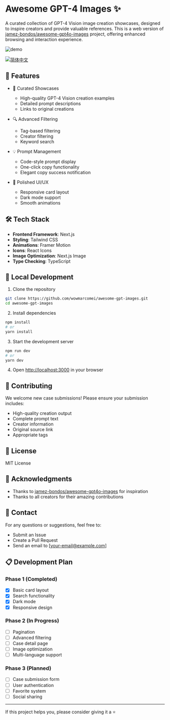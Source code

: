 # Awesome GPT-4 Images ✨

A curated collection of GPT-4 Vision image creation showcases, designed to inspire creators and provide valuable references. This is a web version of [jamez-bondos/awesome-gpt4o-images](https://github.com/jamez-bondos/awesome-gpt4o-images) project, offering enhanced browsing and interaction experience.

![demo](https://raw.githubusercontent.com/wowmarcomei/awesome-gpt-images/main/media/screen.gif)

[![简体中文](https://img.shields.io/badge/简体中文-查看-blue)](README.md)

## 🌟 Features

- 📸 Curated Showcases
  - High-quality GPT-4 Vision creation examples
  - Detailed prompt descriptions
  - Links to original creations

- 🔍 Advanced Filtering
  - Tag-based filtering
  - Creator filtering
  - Keyword search

- 💡 Prompt Management
  - Code-style prompt display
  - One-click copy functionality
  - Elegant copy success notification

- 🎨 Polished UI/UX
  - Responsive card layout
  - Dark mode support
  - Smooth animations

## 🛠️ Tech Stack

- **Frontend Framework**: Next.js
- **Styling**: Tailwind CSS
- **Animations**: Framer Motion
- **Icons**: React Icons
- **Image Optimization**: Next.js Image
- **Type Checking**: TypeScript

## 🚀 Local Development

1. Clone the repository
```bash
git clone https://github.com/wowmarcomei/awesome-gpt-images.git
cd awesome-gpt-images
```

2. Install dependencies
```bash
npm install
# or
yarn install
```

3. Start the development server
```bash
npm run dev
# or
yarn dev
```

4. Open [http://localhost:3000](http://localhost:3000) in your browser

## 🤝 Contributing

We welcome new case submissions! Please ensure your submission includes:

- High-quality creation output
- Complete prompt text
- Creator information
- Original source link
- Appropriate tags

## 📝 License

MIT License

## 💖 Acknowledgments

- Thanks to [jamez-bondos/awesome-gpt4o-images](https://github.com/jamez-bondos/awesome-gpt4o-images) for inspiration
- Thanks to all creators for their amazing contributions

## 📮 Contact

For any questions or suggestions, feel free to:

- Submit an Issue
- Create a Pull Request
- Send an email to [your-email@example.com]

## 📋 Development Plan

### Phase 1 (Completed)
- [x] Basic card layout
- [x] Search functionality
- [x] Dark mode
- [x] Responsive design

### Phase 2 (In Progress)
- [ ] Pagination
- [ ] Advanced filtering
- [ ] Case detail page
- [ ] Image optimization
- [ ] Multi-language support

### Phase 3 (Planned)
- [ ] Case submission form
- [ ] User authentication
- [ ] Favorite system
- [ ] Social sharing

---

If this project helps you, please consider giving it a ⭐️ 